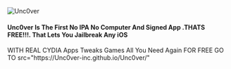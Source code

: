 <img src="https://o.remove.bg/downloads/85766a31-6505-4a4e-9d59-2a66ead84513/Screenshot_2023-10-30_014203-removebg-preview.png" alt=Unc0ver>

<h4>Unc0ver Is The First No IPA No Computer And Signed App .THATS FREE!!!. That Lets You Jailbreak Any iOS </h4>
<p>WITH REAL CYDIA Apps Tweaks Games All You Need Again FOR FREE GO TO <a> src="https://Unc0ver-inc.github.io/Unc0ver/"</a> </p>
